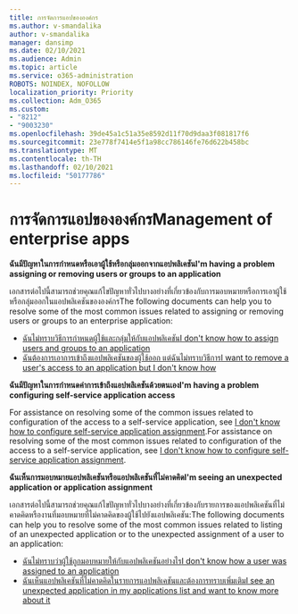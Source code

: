 ```yaml
---
title: การจัดการแอปขององค์กร
ms.author: v-smandalika
author: v-smandalika
manager: dansimp
ms.date: 02/10/2021
ms.audience: Admin
ms.topic: article
ms.service: o365-administration
ROBOTS: NOINDEX, NOFOLLOW
localization_priority: Priority
ms.collection: Adm_O365
ms.custom:
- "8212"
- "9003230"
ms.openlocfilehash: 39de45a1c51a35e8592d11f70d9daa3f081817f6
ms.sourcegitcommit: 23e778f7414e5f1a98cc786146fe76d622b458bc
ms.translationtype: MT
ms.contentlocale: th-TH
ms.lasthandoff: 02/10/2021
ms.locfileid: "50177786"
---
```

# <a name="management-of-enterprise-apps"></a><span data-ttu-id="fdc60-102">การจัดการแอปขององค์กร</span><span class="sxs-lookup"><span data-stu-id="fdc60-102">Management of enterprise apps</span></span>

<span data-ttu-id="fdc60-103">**ฉันมีปัญหาในการกําหนดหรือเอาผู้ใช้หรือกลุ่มออกจากแอปพลิเคชัน**</span><span class="sxs-lookup"><span data-stu-id="fdc60-103">**I'm having a problem assigning or removing users or groups to an application**</span></span>

<span data-ttu-id="fdc60-104">เอกสารต่อไปนี้สามารถช่วยคุณแก้ไขปัญหาทั่วไปบางอย่างที่เกี่ยวข้องกับการมอบหมายหรือการเอาผู้ใช้หรือกลุ่มออกในแอปพลิเคชันขององค์กร</span><span class="sxs-lookup"><span data-stu-id="fdc60-104">The following documents can help you to resolve some of the most common issues related to assigning or removing users or groups to an enterprise application:</span></span>

- [<span data-ttu-id="fdc60-105">ฉันไม่ทราบวิธีการกําหนดผู้ใช้และกลุ่มให้กับแอปพลิเคชัน</span><span class="sxs-lookup"><span data-stu-id="fdc60-105">I don't know how to assign users and groups to an application</span></span>](https://docs.microsoft.com/azure/active-directory/manage-apps/assign-user-or-group-access-portal)
- [<span data-ttu-id="fdc60-106">ฉันต้องการเอาการเข้าถึงแอปพลิเคชันของผู้ใช้ออก แต่ฉันไม่ทราบวิธีการ</span><span class="sxs-lookup"><span data-stu-id="fdc60-106">I want to remove a user's access to an application but I don't know how</span></span>](https://docs.microsoft.com/azure/active-directory/manage-apps/methods-for-removing-user-access)

<span data-ttu-id="fdc60-107">**ฉันมีปัญหาในการกําหนดค่าการเข้าถึงแอปพลิเคชันด้วยตนเอง**</span><span class="sxs-lookup"><span data-stu-id="fdc60-107">**I'm having a problem configuring self-service application access**</span></span>

<span data-ttu-id="fdc60-108">For assistance on resolving some of the common issues related to configuration of the access to a self-service application, see [I don't know how to configure self-service application assignment](https://docs.microsoft.com/azure/active-directory/manage-apps/manage-self-service-access).</span><span class="sxs-lookup"><span data-stu-id="fdc60-108">For assistance on resolving some of the most common issues related to configuration of the access to a self-service application, see [I don't know how to configure self-service application assignment](https://docs.microsoft.com/azure/active-directory/manage-apps/manage-self-service-access).</span></span>

<span data-ttu-id="fdc60-109">**ฉันเห็นการมอบหมายแอปพลิเคชันหรือแอปพลิเคชันที่ไม่คาดคิด**</span><span class="sxs-lookup"><span data-stu-id="fdc60-109">**I'm seeing an unexpected application or application assignment**</span></span>

<span data-ttu-id="fdc60-110">เอกสารต่อไปนี้สามารถช่วยคุณแก้ไขปัญหาทั่วไปบางอย่างที่เกี่ยวข้องกับรายการของแอปพลิเคชันที่ไม่คาดคิดหรืองานที่มอบหมายที่ไม่คาดคิดของผู้ใช้ไปยังแอปพลิเคชัน:</span><span class="sxs-lookup"><span data-stu-id="fdc60-110">The following documents can help you to resolve some of the most common issues related to listing of an unexpected application or to the unexpected assignment of a user to an application:</span></span>

- [<span data-ttu-id="fdc60-111">ฉันไม่ทราบว่าผู้ใช้ถูกมอบหมายให้กับแอปพลิเคชันอย่างไร</span><span class="sxs-lookup"><span data-stu-id="fdc60-111">I don't know how a user was assigned to an application</span></span>](https://docs.microsoft.com/azure/active-directory/manage-apps/ways-users-get-assigned-to-applications)
- [<span data-ttu-id="fdc60-112">ฉันเห็นแอปพลิเคชันที่ไม่คาดคิดในรายการแอปพลิเคชันและต้องการทราบเพิ่มเติม</span><span class="sxs-lookup"><span data-stu-id="fdc60-112">I see an unexpected application in my applications list and want to know more about it</span></span>](https://docs.microsoft.com/azure/active-directory/manage-apps/application-types)












